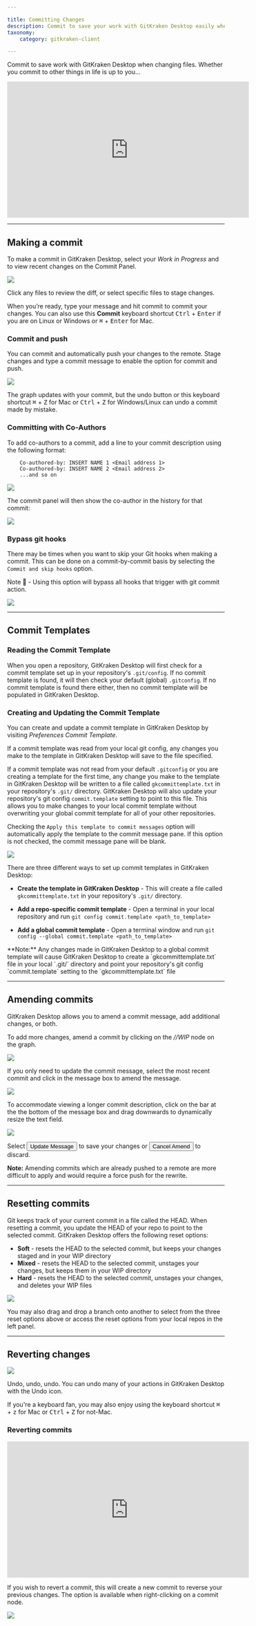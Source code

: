```yaml
---

title: Committing Changes
description: Commit to save your work with GitKraken Desktop easily when changing files.  Learn how to squash, amend and save work when committing.
taxonomy:
    category: gitkraken-client

---
```


Commit to save work with GitKraken Desktop when changing files.  Whether you commit to other things in life is up to you...

<div class='embed-container embed-container--16-9'>
    <iframe width='560' height='315' src='https://www.youtube.com/embed/8a6fYPkBDbY?rel=0&vq=hd1080' frameborder='0' allowfullscreen></iframe>
</div>

***

<a id="making-a-commit"></a>

## Making a commit

To make a commit in GitKraken Desktop, select your _Work in Progress_ and to view recent changes on the Commit Panel.

<img src='/wp-content/uploads/WIP-stage.png' srcset='/wp-content/uploads/WIP-stage@2x.png 2x' class='img-bordered img-responsive center'>

Click any files to review the diff, or select specific files to stage changes.

When you’re ready, type your message and hit commit to commit your changes. You can also use this **Commit** keyboard shortcut <kbd>Ctrl</kbd> + <kbd>Enter</kbd> if you are on Linux or Windows or <kbd>&#8984;</kbd> + <kbd>Enter</kbd> for Mac.

<a id="commit-and-push"></a>
### Commit and push

You can commit and automatically push your changes to the remote. Stage changes and type a commit message to enable the option for commit and push.

<img src='/wp-content/uploads/9-10-commit-push.png' class='img-bordered img-responsive center'>

The graph updates with your commit, but the undo button or this keyboard shortcut
<kbd>&#8984;</kbd> + <kbd>Z</kbd> for Mac or <kbd>Ctrl</kbd> + <kbd>Z</kbd> for Windows/Linux can undo a commit made by mistake.

<a id="committing-with-co-authors"></a>

### Committing with Co-Authors

To add co-authors to a commit, add a line to your commit description using the following format:
```
    Co-authored-by: INSERT NAME 1 <Email address 1>
    Co-authored-by: INSERT NAME 2 <Email address 2>
    ...and so on

```

<img src='/wp-content/uploads/co-author.png' srcset='/wp-content/uploads/co-author@2x.png 2x' class='img-bordered img-responsive center'>

The commit panel will then show the co-author in the history for that commit:

<img src='/wp-content/uploads/co-author-history.png' srcset='/wp-content/uploads/co-author-history@2x.png 2x' class='img-bordered img-responsive center'>

### Bypass git hooks

There may be times when you want to skip your Git hooks when making a commit. This can be done on a commit-by-commit basis by selecting the `Commit and skip hooks` option. 

<div class='callout callout--warning'>
    <p>Note 📝 - Using this option will bypass all hooks that trigger with git commit action.</p>
</div>

<img src='/wp-content/uploads/bypass-git-hooks.png' class='img-responsive center img-bordered' />

***

<a id="commit-templates"></a>

## Commit Templates

<a id="reading-the-commit-template"></a>

### Reading the Commit Template
When you open a repository, GitKraken Desktop will first check for a commit template set up in your repository's `.git/config`. If no commit template is found, it will then check your default (global) `.gitconfig`. If no commit template is found there either, then no commit template will be populated in GitKraken Desktop.

<a id="creating-and-updating-the-commit-template"></a>

### Creating and Updating the Commit Template
You can create and update a commit template in GitKraken Desktop by visiting <em class='context-menu'>Preferences <i class='fa fa-caret-right'></i>Commit Template</em>.

If a commit template was read from your local git config, any changes you make to the template in GitKraken Desktop will save to the file specified.

If a commit template was not read from your default `.gitconfig` or you are creating a template for the first time, any change you make to the template in GitKraken Desktop will be written to a file called `gkcommittemplate.txt` in your repository's `.git/` directory. GitKraken Desktop will also update your repository's git config `commit.template` setting to point to this file. This allows you to make changes to your local commit template without overwriting your global commit template for all of your other repositories.

Checking the `Apply this template to commit messages` option will automatically apply the template to the commit message pane.  If this option is not checked, the commit message pane will be blank.

<img src='/wp-content/uploads/create-template.png' srcset='/wp-content/uploads/create-template@2x.png 2x' class='img-bordered img-responsive center'>

There are three different ways to set up commit templates in GitKraken Desktop:

* **Create the template in GitKraken Desktop** - This will create a file called `gkcommittemplate.txt` in your repository's `.git/` directory.

* **Add a repo-specific commit template** - Open a terminal in your local repository and run `git config commit.template <path_to_template>`

* **Add a global commit template** - Open a terminal window and run `git config --global commit.template <path_to_template>`
<div class='callout callout--basic'>
    <p>**Note:** Any changes made in GitKraken Desktop to a global commit template will cause GitKraken Desktop to create a `gkcommittemplate.txt` file in your local `.git/` directory and point your repository's git config `commit.template` setting to the `gkcommittemplate.txt` file</p>
</div>


***

<a id="amending-commits"></a>

## Amending commits

GitKraken Desktop allows you to amend a commit message, add additional changes, or both.

To add more changes, amend a commit by clicking on the _//WIP_ node on the graph.

<img src='/wp-content/uploads/WIP-node.png' srcset='/wp-content/uploads/WIP-node@2x.png 2x' class='img-bordered img-responsive center'>

If you only need to update the commit message, select the most recent commit and click in the message box to amend the message.

<img src='/wp-content/uploads/amend.png' srcset='/wp-content/uploads/amend@2x.png 2x' class='img-bordered img-responsive center'>

To accommodate viewing a longer commit description, click on the bar at the the bottom of the message box and drag downwards to dynamically resize the text field.

<img src='/wp-content/uploads/resize.gif' class='img-bordered img-responsive center'>


Select <button class='button button--success button--ui button--nolink'>Update Message</button> to save your changes or <button class='button button--danger button--ui button--nolink'>Cancel Amend</button> to discard.

<div class='callout callout--basic'>
    <p><strong>Note:</strong> Amending commits which are already pushed to a remote are more difficult to apply and would require a force push for the rewrite.</p>
</div>

***

<a id="resetting-commits"></a>

## Resetting commits
Git keeps track of your current commit in a file called the HEAD.  When resetting a commit, you update the HEAD of your repo to point to the selected commit.  GitKraken Desktop offers the following reset options:

* **Soft** - resets the HEAD to the selected commit, but keeps your changes staged and in your WIP directory
* **Mixed** - resets the HEAD to the selected commit, unstages your changes, but keeps them in your WIP directory
* **Hard** - resets the HEAD to the selected commit, unstages your changes, and deletes your WIP files

<img src='/wp-content/uploads/reset-commit.png' srcset='/wp-content/uploads/reset-commit@2x.png 2x' class='img-bordered img-responsive center'>

You may also drag and drop a branch onto another to select from the three reset options above or access the reset options from your local repos in the left panel.

***

<a id="reverting-changes"></a>

## Reverting changes
<img src='/wp-content/uploads/undo.png' srcset='/wp-content/uploads/undo@2x.png 2x' class='img-bordered img-responsive center'>

Undo, undo, undo. You can undo many of your actions in GitKraken Desktop with the Undo icon.

If you're a keyboard fan, you may also enjoy using the keyboard shortcut
<kbd>&#8984;</kbd> + <kbd>z</kbd> for Mac or <kbd>Ctrl</kbd> + <kbd>Z</kbd> for not-Mac.

<a id="reverting-commits"></a>

### Reverting commits

<div class='embed-container embed-container--16-9'>
    <iframe width="560" height="315" src="https://www.youtube.com/embed/U_axv67W1Ik?ecver=1" frameborder="0" allowfullscreen></iframe>
</div>

If you wish to revert a commit, this will create a new commit to reverse your previous changes. The option is available when right-clicking on a commit node. 

<img src='/wp-content/uploads/revert-commit.png' srcset='/wp-content/uploads/revert-commit@2x.png 2x' class='img-bordered img-responsive center'>
